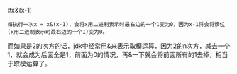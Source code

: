 #x&(x-1)

	每执行一次x = x&(x-1)，会将x用二进制表示时最右边的一个1变为0，因为x-1将会将该位(x用二进制表示时最右边的一个1)变为0。
而如果是2的次方的话，jdk中经常用&来表示取模运算，因为2的n次方，减去一个1，就会成为后面全是1，前面为0的情况，再&一下就会将前面所有的1去掉，相当于取模运算了。